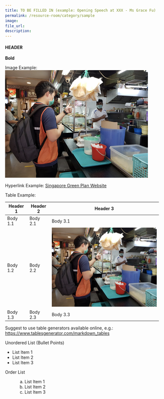 ```yaml
---  
title: TO BE FILLED IN (example: Opening Speech at XXX - Ms Grace Fu)
permalink: /resource-room/category/sample
image:  
file_url:  
description:  
---  
```


#### HEADER

**Bold**

Image Example: ![Simple Descriptive Text Of Image](/news/news-images/press-release-2020-04-10-image-2.png)

Hyperlink Example: [Singapore Green Plan Website](https://greenplan.gov.sg)

Table Example:

| Header 1 | Header 2 | Header 3 |
|----------|----------|----------|
| Body 1.1 | Body 2.1 | Body 3.1 |
| Body 1.2 | Body 2.2 | ![Simple Descriptive Text Of Image](/news/news-images/press-release-2020-04-10-image-2.png) |
| Body 1.3 | Body 2.3 | Body 3.3 |

Suggest to use table generators available online, e.g.: https://www.tablesgenerator.com/markdown_tables 

Unordered List (Bullet Points)
<ul>
<li>List Item 1</li>
<li>List Item 2</li>
<li>List Item 3</li>
</ul>

Order List
<ol style="list-style-type: lower-alpha; margin-left: 40px">
<li>List Item 1</li>
<li>List Item 2</li>
<li>List Item 3</li>
</ol>
